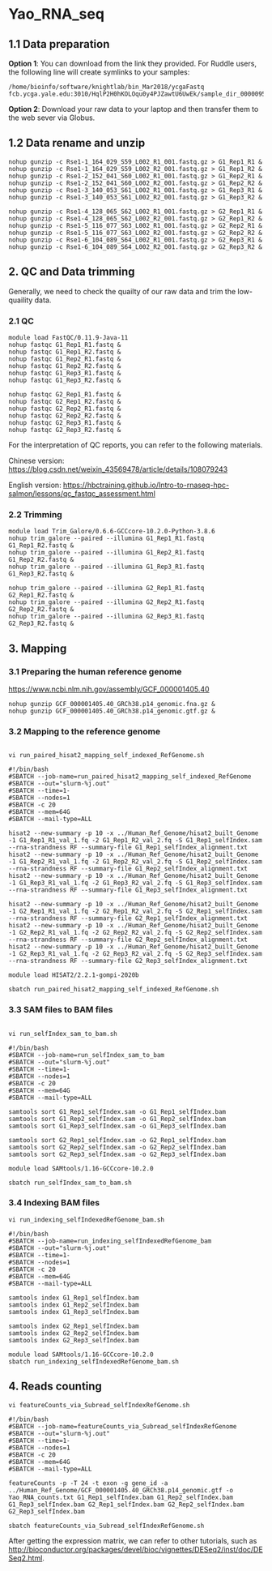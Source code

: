 # Yao_RNA_seq
## 1.1 Data preparation

**Option 1**: You can download from the link they provided.
For Ruddle users, the following line will create symlinks to your samples:
```
/home/bioinfo/software/knightlab/bin_Mar2018/ycgaFastq  fcb.ycga.yale.edu:3010/HqlP2H0hKOLOqu0y4PJZawtU6UwEk/sample_dir_000009572
```
**Option 2**: Download your raw data to your laptop and then transfer them to the web sever via Globus.

## 1.2 Data rename and unzip
```
nohup gunzip -c Rse1-1_164_029_S59_L002_R1_001.fastq.gz > G1_Rep1_R1 &
nohup gunzip -c Rse1-1_164_029_S59_L002_R2_001.fastq.gz > G1_Rep1_R2 &
nohup gunzip -c Rse1-2_152_041_S60_L002_R1_001.fastq.gz > G1_Rep2_R1 &
nohup gunzip -c Rse1-2_152_041_S60_L002_R2_001.fastq.gz > G1_Rep2_R2 &
nohup gunzip -c Rse1-3_140_053_S61_L002_R1_001.fastq.gz > G1_Rep3_R1 &
nohup gunzip -c Rse1-3_140_053_S61_L002_R2_001.fastq.gz > G1_Rep3_R2 &

nohup gunzip -c Rse1-4_128_065_S62_L002_R1_001.fastq.gz > G2_Rep1_R1 &
nohup gunzip -c Rse1-4_128_065_S62_L002_R2_001.fastq.gz > G2_Rep1_R2 &
nohup gunzip -c Rse1-5_116_077_S63_L002_R1_001.fastq.gz > G2_Rep2_R1 &
nohup gunzip -c Rse1-5_116_077_S63_L002_R2_001.fastq.gz > G2_Rep2_R2 &
nohup gunzip -c Rse1-6_104_089_S64_L002_R1_001.fastq.gz > G2_Rep3_R1 &
nohup gunzip -c Rse1-6_104_089_S64_L002_R2_001.fastq.gz > G2_Rep3_R2 &
```

## 2. QC and Data trimming
Generally, we need to check the quailty of our raw data and trim the low-quaility data.
### 2.1 QC
```
module load FastQC/0.11.9-Java-11
nohup fastqc G1_Rep1_R1.fastq &
nohup fastqc G1_Rep1_R2.fastq &
nohup fastqc G1_Rep2_R1.fastq &
nohup fastqc G1_Rep2_R2.fastq &
nohup fastqc G1_Rep3_R1.fastq &
nohup fastqc G1_Rep3_R2.fastq &

nohup fastqc G2_Rep1_R1.fastq &
nohup fastqc G2_Rep1_R2.fastq &
nohup fastqc G2_Rep2_R1.fastq &
nohup fastqc G2_Rep2_R2.fastq &
nohup fastqc G2_Rep3_R1.fastq &
nohup fastqc G2_Rep3_R2.fastq &
```
For the interpretation of QC reports, you can refer to the following materials.

Chinese version: https://blog.csdn.net/weixin_43569478/article/details/108079243

English version: https://hbctraining.github.io/Intro-to-rnaseq-hpc-salmon/lessons/qc_fastqc_assessment.html

### 2.2 Trimming
```
module load Trim_Galore/0.6.6-GCCcore-10.2.0-Python-3.8.6
nohup trim_galore --paired --illumina G1_Rep1_R1.fastq G1_Rep1_R2.fastq &
nohup trim_galore --paired --illumina G1_Rep2_R1.fastq G1_Rep2_R2.fastq &
nohup trim_galore --paired --illumina G1_Rep3_R1.fastq G1_Rep3_R2.fastq &

nohup trim_galore --paired --illumina G2_Rep1_R1.fastq G2_Rep1_R2.fastq &
nohup trim_galore --paired --illumina G2_Rep2_R1.fastq G2_Rep2_R2.fastq &
nohup trim_galore --paired --illumina G2_Rep3_R1.fastq G2_Rep3_R2.fastq &
```

## 3. Mapping
### 3.1 Preparing the human reference genome
https://www.ncbi.nlm.nih.gov/assembly/GCF_000001405.40
```
nohup gunzip GCF_000001405.40_GRCh38.p14_genomic.fna.gz &
nohup gunzip GCF_000001405.40_GRCh38.p14_genomic.gtf.gz &
```

### 3.2 Mapping to the reference genome
```

vi run_paired_hisat2_mapping_self_indexed_RefGenome.sh

#!/bin/bash
#SBATCH --job-name=run_paired_hisat2_mapping_self_indexed_RefGenome
#SBATCH --out="slurm-%j.out"
#SBATCH --time=1-
#SBATCH --nodes=1
#SBATCH -c 20
#SBATCH --mem=64G
#SBATCH --mail-type=ALL

hisat2 --new-summary -p 10 -x ../Human_Ref_Genome/hisat2_built_Genome -1 G1_Rep1_R1_val_1.fq -2 G1_Rep1_R2_val_2.fq -S G1_Rep1_selfIndex.sam --rna-strandness RF --summary-file G1_Rep1_selfIndex_alignment.txt
hisat2 --new-summary -p 10 -x ../Human_Ref_Genome/hisat2_built_Genome -1 G1_Rep2_R1_val_1.fq -2 G1_Rep2_R2_val_2.fq -S G1_Rep2_selfIndex.sam --rna-strandness RF --summary-file G1_Rep2_selfIndex_alignment.txt
hisat2 --new-summary -p 10 -x ../Human_Ref_Genome/hisat2_built_Genome -1 G1_Rep3_R1_val_1.fq -2 G1_Rep3_R2_val_2.fq -S G1_Rep3_selfIndex.sam --rna-strandness RF --summary-file G1_Rep3_selfIndex_alignment.txt

hisat2 --new-summary -p 10 -x ../Human_Ref_Genome/hisat2_built_Genome -1 G2_Rep1_R1_val_1.fq -2 G2_Rep1_R2_val_2.fq -S G2_Rep1_selfIndex.sam --rna-strandness RF --summary-file G2_Rep1_selfIndex_alignment.txt
hisat2 --new-summary -p 10 -x ../Human_Ref_Genome/hisat2_built_Genome -1 G2_Rep2_R1_val_1.fq -2 G2_Rep2_R2_val_2.fq -S G2_Rep2_selfIndex.sam --rna-strandness RF --summary-file G2_Rep2_selfIndex_alignment.txt
hisat2 --new-summary -p 10 -x ../Human_Ref_Genome/hisat2_built_Genome -1 G2_Rep3_R1_val_1.fq -2 G2_Rep3_R2_val_2.fq -S G2_Rep3_selfIndex.sam --rna-strandness RF --summary-file G2_Rep3_selfIndex_alignment.txt

module load HISAT2/2.2.1-gompi-2020b

sbatch run_paired_hisat2_mapping_self_indexed_RefGenome.sh
```

### 3.3 SAM files to BAM files
```

vi run_selfIndex_sam_to_bam.sh

#!/bin/bash
#SBATCH --job-name=run_selfIndex_sam_to_bam
#SBATCH --out="slurm-%j.out"
#SBATCH --time=1-
#SBATCH --nodes=1
#SBATCH -c 20
#SBATCH --mem=64G
#SBATCH --mail-type=ALL

samtools sort G1_Rep1_selfIndex.sam -o G1_Rep1_selfIndex.bam
samtools sort G1_Rep2_selfIndex.sam -o G1_Rep2_selfIndex.bam
samtools sort G1_Rep3_selfIndex.sam -o G1_Rep3_selfIndex.bam

samtools sort G2_Rep1_selfIndex.sam -o G2_Rep1_selfIndex.bam
samtools sort G2_Rep2_selfIndex.sam -o G2_Rep2_selfIndex.bam
samtools sort G2_Rep3_selfIndex.sam -o G2_Rep3_selfIndex.bam

module load SAMtools/1.16-GCCcore-10.2.0

sbatch run_selfIndex_sam_to_bam.sh
```


### 3.4 Indexing BAM files
```
vi run_indexing_selfIndexedRefGenome_bam.sh

#!/bin/bash
#SBATCH --job-name=run_indexing_selfIndexedRefGenome_bam
#SBATCH --out="slurm-%j.out"
#SBATCH --time=1-
#SBATCH --nodes=1
#SBATCH -c 20
#SBATCH --mem=64G
#SBATCH --mail-type=ALL

samtools index G1_Rep1_selfIndex.bam
samtools index G1_Rep2_selfIndex.bam
samtools index G1_Rep3_selfIndex.bam

samtools index G2_Rep1_selfIndex.bam
samtools index G2_Rep2_selfIndex.bam
samtools index G2_Rep3_selfIndex.bam

module load SAMtools/1.16-GCCcore-10.2.0
sbatch run_indexing_selfIndexedRefGenome_bam.sh 
```

## 4. Reads counting
```
vi featureCounts_via_Subread_selfIndexRefGenome.sh

#!/bin/bash
#SBATCH --job-name=featureCounts_via_Subread_selfIndexRefGenome
#SBATCH --out="slurm-%j.out"
#SBATCH --time=1-
#SBATCH --nodes=1
#SBATCH -c 20
#SBATCH --mem=64G
#SBATCH --mail-type=ALL

featureCounts -p -T 24 -t exon -g gene_id -a ../Human_Ref_Genome/GCF_000001405.40_GRCh38.p14_genomic.gtf -o Yao_RNA_counts.txt G1_Rep1_selfIndex.bam G1_Rep2_selfIndex.bam G1_Rep3_selfIndex.bam G2_Rep1_selfIndex.bam G2_Rep2_selfIndex.bam G2_Rep3_selfIndex.bam

sbatch featureCounts_via_Subread_selfIndexRefGenome.sh
```

After getting the expression matrix, we can refer to other tutorials, such as http://bioconductor.org/packages/devel/bioc/vignettes/DESeq2/inst/doc/DESeq2.html.

